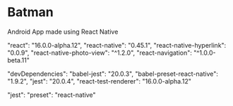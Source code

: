 # Batman
Android App made using React Native

"react": "16.0.0-alpha.12",
    "react-native": "0.45.1",
    "react-native-hyperlink": "0.0.9",
    "react-native-photo-view": "^1.2.0",
    "react-navigation": "^1.0.0-beta.11"
 
"devDependencies": 
    "babel-jest": "20.0.3",
    "babel-preset-react-native": "1.9.2",
    "jest": "20.0.4",
    "react-test-renderer": "16.0.0-alpha.12"
  
"jest": 
    "preset": "react-native"

